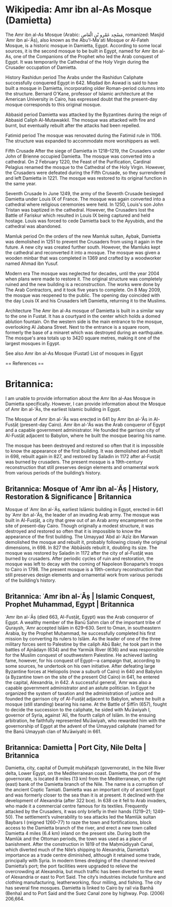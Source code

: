 
# Wikipedia: Amr ibn al-As Mosque (Damietta)
The Amr ibn al-As Mosque (Arabic: مَسْجِد عَمْرِو بْنِ الْعَاصِ, romanized: Masjid ʿAmr ibn al-ʿĀṣ), also known as the Abu'l-Ma'ati Mosque or Al-Fateh Mosque, is a historic mosque in Damietta, Egypt. According to some local sources, it is the second mosque to be built in Egypt, named for Amr ibn al-As, one of the Companions of the Prophet who led the Arab conquest of Egypt. It was temporarily the Cathedral of the Holy Virgin during the Crusader occupation of Damietta.

History
Rashidun period
The Arabs under the Rashidun Caliphate successfully conquered Egypt in 642. Miqdad ibn Aswad is said to have built a mosque in Damietta, incorporating older Roman-period columns into the structure. Bernard O'Kane, professor of Islamic architecture at the American University in Cairo, has expressed doubt that the present-day mosque corresponds to this original mosque.

Abbasid period
Damietta was attacked by the Byzantines during the reign of Abbasid Caliph Al-Mutawakkil. The mosque was attacked with fire and burnt, but eventually rebuilt after the attacks had been repelled.

Fatimid period
The mosque was renovated during the Fatimid rule in 1106. The structure was expanded to accommodate more worshippers as well.

Fifth Crusade
After the siege of Damietta in 1218–1219, the Crusaders under John of Brienne occupied Damietta. The mosque was converted into a cathedral. On 2 February 1220, the Feast of the Purification, Cardinal Pelagius renamed the mosque to the Cathedral of the Holy Virgin. However, the Crusaders were defeated during the Fifth Crusade, so they surrendered and left Damietta in 1221. The mosque was restored to its original function in the same year.

Seventh Crusade
In June 1249, the army of the Seventh Crusade besieged Damietta under Louis IX of France. The mosque was again converted into a cathedral where religious ceremonies were held. In 1250, Louis's son John Tristan was baptized in the cathedral. However, the Crusaders lost the Battle of Fariskur which resulted in Louis IX being captured and held hostage. Louis was forced to cede Damietta back to the Ayyubids, and the cathedral was abandoned.

Mamluk period
On the orders of the new Mamluk sultan, Aybak, Damietta was demolished in 1251 to prevent the Crusaders from using it again in the future. A new city was created further south. However, the Mamluks kept the cathedral and reconverted it into a mosque. The mosque was given a wooden minbar that was completed in 1369 and crafted by a woodworker named Ahmad ibn Yusuf.

Modern era
The mosque was neglected for decades, until the year 2004 when plans were made to restore it. The original structure was completely ruined and the new building is a reconstruction. The works were done by The Arab Contractors, and it took five years to complete. On 8 May 2009, the mosque was reopened to the public. The opening day coincided with the day Louis IX and his Crusaders left Damietta, returning it to the Muslims.

Architecture
The Amr ibn al-As mosque of Damietta is built in a similar way to the one in Fustat. It has a courtyard in the center which holds a domed ablution fountain. On the western side is the main entrance to the mosque, overlooking Al Jabana Street. Next to the entrance is a square room, formerly the base of a minaret which was destroyed during an earthquake. The mosque's area totals up to 3420 square metres, making it one of the largest mosques in Egypt.

See also
Amr ibn al-As Mosque (Fustat)
List of mosques in Egypt


== References ==
# Britannica:
I am unable to provide information about the Amr Ibn al-Aas Mosque in Damietta
specifically. However, I can provide information about the Mosque of Amr ibn
al-'Ās, the earliest Islamic building in Egypt.

The Mosque of Amr ibn al-'Ās was erected in 641 by Amr ibn al-'Ās in Al-Fusṭāṭ
(present-day Cairo). Amr ibn al-'Ās was the Arab conqueror of Egypt and a
capable government administrator. He founded the garrison city of Al-Fusṭāṭ
adjacent to Babylon, where he built the mosque bearing his name.

The mosque has been destroyed and restored so often that it is impossible to
know the appearance of the first building. It was demolished and rebuilt in
698, rebuilt again in 827, and restored by Saladin in 1172 after al-Fusṭāṭ was
burned by crusaders. The present mosque is a 19th-century reconstruction that
still preserves design elements and ornamental work from various periods of
the building’s history.



## Britannica: Mosque of ʿAmr ibn al-ʿĀṣ | History, Restoration & Significance | Britannica
Mosque of ʿAmr ibn al-ʿĀṣ,  earliest Islāmic building in Egypt, erected in 641 by ʿAmr ibn al-ʿĀṣ, the leader of an invading Arab army. The mosque was built in Al-Fusṭāṭ, a city that grew out of an Arab army encampment on the site of present-day Cairo.
Though originally a modest structure, it was destroyed and restored so often that it is impossible to know the appearance of the first building. The Umayyad ʿAbd al-ʿAzīz ibn Marwan demolished the mosque and rebuilt it, probably following closely the original dimensions, in 698. In 827 the ʿAbbāsids rebuilt it, doubling its size. The mosque was restored by Saladin in 1172 after the city of al-Fusṭāṭ was burned by crusaders. After periodic cycles of ruin and restoration, the mosque was left to decay with the coming of Napoleon Bonaparte’s troops to Cairo in 1798. The present mosque is a 19th-century reconstruction that still preserves design elements and ornamental work from various periods of the building’s history.

## Britannica: ʿAmr ibn al-ʿĀṣ | Islamic Conquest, Prophet Muhammad, Egypt | Britannica
ʿAmr ibn al-ʿĀṣ  (died 663, Al-Fusṭāṭ, Egypt) was the Arab conqueror of Egypt.
A wealthy member of the Banū Sahm clan of the important tribe of Quraysh, ʿAmr accepted Islām in 629–630. Sent to Oman, in southeastern Arabia, by the Prophet Muḥammad, he successfully completed his first mission by converting its rulers to Islām. As the leader of one of the three military forces sent to Palestine by the caliph Abū Bakr, he took part in the battles of Ajnādayn (634) and the Yarmūk River (636) and was responsible for the Muslim conquest of southwestern Palestine. He achieved lasting fame, however, for his conquest of Egypt—a campaign that, according to some sources, he undertook on his own initiative. After defeating large Byzantine forces at Heliopolis (now a suburb of Cairo) in 640 and Babylon (a Byzantine town on the site of the present Old Cairo) in 641, he entered the capital, Alexandria, in 642.
A successful general, ʿAmr was also a capable government administrator and an astute politician. In Egypt he organized the system of taxation and the administration of justice and founded the garrison city of Al-Fusṭāṭ adjacent to Babylon, where he built a mosque (still standing) bearing his name. At the Battle of Ṣiffīn (657), fought to decide the succession to the caliphate, he sided with Muʿāwiyah I, governor of Syria, against ʿAlī, the fourth caliph of Islām. In the ensuing arbitration, he faithfully represented Muʿāwiyah, who rewarded him with the governorship of Egypt at the advent of the Umayyad caliphate (named for the Banū Umayyah clan of Muʿāwiyah) in 661.

## Britannica: Damietta | Port City, Nile Delta | Britannica
Damietta,  city, capital of Dumyāṭ muḥāfaẓah (governorate), in the Nile River delta, Lower Egypt, on the Mediterranean coast. Damietta, the port of the governorate, is located 8 miles (13 km) from the Mediterranean, on the right (east) bank of the Damietta branch of the Nile. The name is a corruption of the ancient Coptic Tamiati.
Damietta was an important city of ancient Egypt and was formerly closer to the sea than it is at present. It declined with the development of Alexandria (after 322 bce). In 638 ce it fell to Arab invaders, who made it a commercial centre famous for its textiles. Frequently attacked by the Crusaders, it was only briefly in their hands (1219–21; 1249–50). The settlement’s vulnerability to sea attacks led the Mamlūk sultan Baybars I (reigned 1260–77) to raze the town and fortifications, block access to the Damietta branch of the river, and erect a new town called Damietta 4 miles (6.4 km) inland on the present site. During both the Mamlūk and the Ottoman periods, the town was used as a place of banishment. After the construction in 1819 of the Maḥmūdiyyah Canal, which diverted much of the Nile’s shipping to Alexandria, Damietta’s importance as a trade centre diminished, although it retained some trade, principally with Syria.
In modern times dredging of the channel revived Damietta’s port; the port facilities were upgraded to relieve the overcrowding at Alexandria, but much traffic has been diverted to the west of Alexandria or east to Port Said. The city’s industries include furniture and clothing manufacturing, leatherworking, flour milling, and fishing. The city has several fine mosques. Damietta is linked to Cairo by rail via Banhā (Benha) and to Port Said and the Suez Canal zone by highway. Pop. (2006) 206,664.
